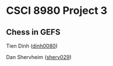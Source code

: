 # CSCI 8980 Project 3

## Chess in GEFS

Tien Dinh ([dinh0080](mailto:dinh0080@umn.edu))

Dan Shervheim ([sherv029](mailto:sherv029@umn.edu))

